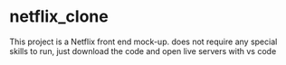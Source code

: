 # netflix_clone
This project is a Netflix front end mock-up.
does not require any special skills to run, just download the code and open live servers with vs code
